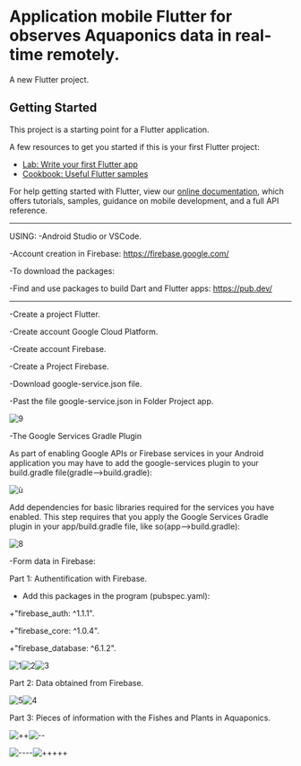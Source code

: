 # Application mobile Flutter for observes Aquaponics data in real-time remotely.

A new Flutter project.

## Getting Started

This project is a starting point for a Flutter application.

A few resources to get you started if this is your first Flutter project:

- [Lab: Write your first Flutter app](https://flutter.dev/docs/get-started/codelab)
- [Cookbook: Useful Flutter samples](https://flutter.dev/docs/cookbook)

For help getting started with Flutter, view our
[online documentation](https://flutter.dev/docs), which offers tutorials,
samples, guidance on mobile development, and a full API reference.
*************

USING:
-Android Studio or VSCode.

-Account creation in Firebase: https://firebase.google.com/

-To download the packages:

-Find and use packages to build Dart and Flutter apps: https://pub.dev/

*************
-Create a project Flutter.

-Create account Google Cloud Platform.

-Create account Firebase.

-Create a Project Firebase.

-Download google-service.json file.

-Past the file google-service.json in Folder Project app.

![9](https://user-images.githubusercontent.com/60444937/123498432-d9bc5880-d627-11eb-89d6-c0ab044d5e97.PNG)

-The Google Services Gradle Plugin

As part of enabling Google APIs or Firebase services in your Android application you may have to add the google-services plugin to your build.gradle file(gradle-->build.gradle):

![ù](https://user-images.githubusercontent.com/60444937/123498639-2d7b7180-d629-11eb-8b55-f3a78c2b2269.PNG)

Add dependencies for basic libraries required for the services you have enabled. This step requires that you apply the Google Services Gradle plugin in your app/build.gradle file, like so(app-->build.gradle):

![8](https://user-images.githubusercontent.com/60444937/123498801-f22d7280-d629-11eb-9bc4-8bbdf46d1a4d.PNG)

-Form data  in Firebase:



Part 1: Authentification with Firebase.

- Add this packages in the program (pubspec.yaml):

 +"firebase_auth: ^1.1.1".
 
 +"firebase_core: ^1.0.4".
 
 +"firebase_database: ^6.1.2".
 
![1](https://user-images.githubusercontent.com/60444937/123497305-a3310e80-d624-11eb-8bb9-212f6261be2f.PNG)![2](https://user-images.githubusercontent.com/60444937/123497382-23577400-d625-11eb-9976-f9ae6fae8de8.PNG)![3](https://user-images.githubusercontent.com/60444937/123497444-7af5df80-d625-11eb-9c7b-703ea778afe9.PNG)

Part 2: Data obtained from Firebase.

![5](https://user-images.githubusercontent.com/60444937/123497614-6bc36180-d626-11eb-8d06-141823fe121e.PNG)![4](https://user-images.githubusercontent.com/60444937/123497619-6e25bb80-d626-11eb-8e94-bd40544f6de3.PNG)

Part 3: Pieces of information with the Fishes and Plants in Aquaponics.

![++](https://user-images.githubusercontent.com/60444937/123563961-62193580-d7af-11eb-88ab-ccfb1871822b.PNG)![--](https://user-images.githubusercontent.com/60444937/123563970-69d8da00-d7af-11eb-9af4-8fe8cd7c2671.PNG)

![----](https://user-images.githubusercontent.com/60444937/123563981-70ffe800-d7af-11eb-92f9-143a94aeb4ce.PNG)![+++++](https://user-images.githubusercontent.com/60444937/123563987-778e5f80-d7af-11eb-9fba-b898ee932715.PNG)
